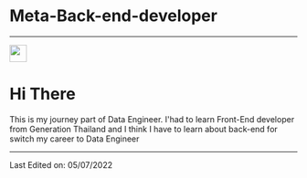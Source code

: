 # Meta-Back-end-developer
-----
<img src="https://media.giphy.com/media/m6OomwWCojfS8/giphy.gif" width=30px height=30px>
<h1>Hi There</h1>
<p>This is my journey part of Data Engineer. I'had to learn Front-End developer from Generation Thailand and I think I have to learn about back-end for switch my career to Data Engineer<p>







-----
Last Edited on: 05/07/2022

